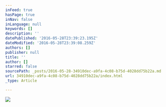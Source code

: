 ```yaml
---
inFeed: true
hasPage: true
inNav: false
inLanguage: null
keywords: []
description: ''
datePublished: '2016-05-28T23:39:23.195Z'
dateModified: '2016-05-28T23:39:08.259Z'
authors: []
publisher: null
title: ''
author: []
starred: false
sourcePath: _posts/2016-05-28-34910dec-a9fa-4c08-b75d-4028dd75b22a.md
url: 34910dec-a9fa-4c08-b75d-4028dd75b22a/index.html
_type: Article

---
```

![](https://the-grid-user-content.s3-us-west-2.amazonaws.com/45d7f49a-7d55-48e9-8161-57b489773793.jpg)